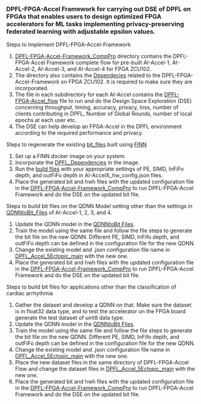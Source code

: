 ### DPFL-FPGA-Accel Framework for carrying out DSE of DPFL on FPGAs that enables users to design optimized FPGA accelerators for ML tasks implementing privacy-preserving federated learning with adjustable epsilon values.

Steps to Implement DPFL-FPGA-Accel-Framework
1. [DPFL-FPGA-Accel-Framework_CompPro](https://github.com/shakeelakram00/DPFL-FPGA-Accel-Framework/tree/main/DPFL-FPGA-Accel-Framework_CompPro) directory contains the DPFL-FPGA-Accel Framework complete flow for pre-built AI-Accel-1, AI-Accel-2, AI-Accel-3, and AI-Accel-4 for FPGA ZCU102.
2. The directory also contains the [Dependecies](https://github.com/shakeelakram00/DPFL-FPGA-Accel-Framework/blob/main/DPFL-FPGA-Accel-Framework_CompPro/Dependencies) related to the DPFL-FPGA-Accel-Framework on FPGA ZCU102. It is required to make sure they are incorporated.
3. The file in each subdirectory for each AI-Accel contains the [DPFL-FPGA-Accel_flow](https://github.com/shakeelakram00/DPFL-FPGA-Accel-Framework/blob/main/DPFL-FPGA-Accel-Framework_CompPro/DPFL_FPGA_Accel12_Framework/DPFL-FPGA-Accel_12_Flow.ipynb) file to run and do the Design Space Exploration (DSE) concerning throughput, timing, accuracy, privacy, loss, number of clients contributing in DPFL, Number of Global Rounds, number of local epochs at each user etc.
4. The DSE can help develop an FPGA-Accel in the DPFL environment according to the required performance and privacy.

Steps to regenerate the existing [bit_files](https://github.com/shakeelakram00/DPFL-FPGA-Accel-Framework/tree/main/bitfiles) built using [FINN](https://github.com/Xilinx/finn)
1. Set up a FINN docker image on your system. 
2. Incorporate the [DPFL_Dependencies](https://github.com/shakeelakram00/DPFL-FPGA-Accel-Framework/blob/main/AI-Accel_build_Process/Dependencies.txt) in the image.
3. Run the [build files](https://github.com/shakeelakram00/DPFL-FPGA-Accel-Framework/blob/main/AI-Accel_build_Process/AI-Accel-1and2/AI-Accel12_QDNNtoBit.ipynb) with your appropriate settings of PE, SIMD, InFiFo depth, and outFiFo depth in AI-AccelX_hw_config.json files.
4. Place the generated bit and hwh files with the updated configuration file in the [DPFL-FPGA-Accel-Framework_CompPro](https://github.com/shakeelakram00/DPFL-FPGA-Accel-Framework/tree/main/DPFL-FPGA-Accel-Framework_CompPro) to run DPFL-FPGA-Accel Framework and do the DSE on the updated bit file.

Steps to build bit files on the QDNN Model setting other than the settings in [QDNNtoBit_Files](https://github.com/shakeelakram00/DPFL-FPGA-Accel-Framework/blob/main/AI-Accel_build_Process/AI-Accel-1and2/AI-Accel12_QDNNtoBit.ipynb) of AI-Accel-1, 2, 3, and 4.
1. Update the QDNN model in the [QDNNtoBit Files](https://github.com/shakeelakram00/DPFL-FPGA-Accel-Framework/blob/main/AI-Accel_build_Process/AI-Accel-1and2/AI-Accel12_QDNNtoBit.ipynb).
2. Train the model using the same file and follow the file steps to generate the bit file on the new QDNN. Different PE, SIMD, InFifo depth, and outFiFo depth can be defined in the configuration file for the new QDNN. 
3. Change the existing model and .json configuration file name in [DPFL_Accel_5Ectopic_main](https://github.com/shakeelakram00/DPFL-FPGA-Accel-Framework/blob/main/DPFL-FPGA-Accel-Framework_CompPro/DPFL_FPGA_Accel34_Framework/DPFL_Accel_5Ectopic_main.py) with the new one.
4. Place the generated bit and hwh files with the updated configuration file in the [DPFL-FPGA-Accel-Framework_CompPro](https://github.com/shakeelakram00/DPFL-FPGA-Accel-Framework/tree/main/DPFL-FPGA-Accel-Framework_CompPro) to run DPFL-FPGA-Accel Framework and do the DSE on the updated bit file. 


Steps to build bit files for applications other than the classification of cardiac arrhythmia
1. Gather the dataset and develop a QDNN on that. Make sure the dataset is in float32 data type, and to test the accelerator on the FPGA board generate the test dataset of uint8 data type. 
2. Update the QDNN model in the [QDNNtoBit Files](https://github.com/shakeelakram00/DPFL-FPGA-Accel-Framework/blob/main/AI-Accel_build_Process/AI-Accel-1and2/AI-Accel12_QDNNtoBit.ipynb).
3. Train the model using the same file and follow the file steps to generate the bit file on the new QDNN. Different PE, SIMD, InFifo depth, and outFiFo depth can be defined in the configuration file for the new QDNN.
4. Change the existing model and .json configuration file name in [DPFL_Accel_5Ectopic_main](https://github.com/shakeelakram00/DPFL-FPGA-Accel-Framework/blob/main/DPFL-FPGA-Accel-Framework_CompPro/DPFL_FPGA_Accel34_Framework/DPFL_Accel_5Ectopic_main.py) with the new one.
5. Place the new dataset files in the same directory of DPFL-FPGA-Accel Flow and change the dataset files in [DPFL_Accel_5Ectopic_main](https://github.com/shakeelakram00/DPFL-FPGA-Accel-Framework/blob/main/DPFL-FPGA-Accel-Framework_CompPro/DPFL_FPGA_Accel34_Framework/DPFL_Accel_5Ectopic_main.py) with the new one.
6. Place the generated bit and hwh files with the updated configuration file in the [DPFL-FPGA-Accel-Framework_CompPro](https://github.com/shakeelakram00/DPFL-FPGA-Accel-Framework/tree/main/DPFL-FPGA-Accel-Framework_CompPro) to run DPFL-FPGA-Accel Framework and do the DSE on the updated bit file.

